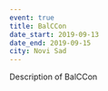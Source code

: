 ```yaml
---
event: true
title: BalCCon
date_start: 2019-09-13
date_end: 2019-09-15
city: Novi Sad
---
```


Description of BalCCon
